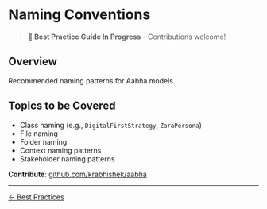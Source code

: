 # Naming Conventions

> **📝 Best Practice Guide In Progress** - Contributions welcome!

## Overview

Recommended naming patterns for Aabha models.

## Topics to be Covered

- Class naming (e.g., `DigitalFirstStrategy`, `ZaraPersona`)
- File naming
- Folder naming
- Context naming patterns
- Stakeholder naming patterns

**Contribute**: [github.com/krabhishek/aabha](https://github.com/krabhishek/aabha)

---

[← Best Practices](./README.md)
